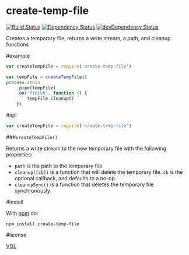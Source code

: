 create-temp-file
================

[![Build Status](https://travis-ci.org/ArtskydJ/create-temp-file.svg)](https://travis-ci.org/ArtskydJ/create-temp-file)
[![Dependency Status](https://david-dm.org/artskydj/create-temp-file.svg)](https://david-dm.org/artskydj/create-temp-file)
[![devDependency Status](https://david-dm.org/artskydj/create-temp-file/dev-status.svg)](https://david-dm.org/artskydj/create-temp-file#info=devDependencies)

Creates a temporary file, returns a write stream, a path, and cleanup functions

#example

```js
var createTempFile = require('create-temp-file')

var tempFile = createTempFile()
process.stdin
	.pipe(tempFile)
	.on('finish', function () {
		tempFile.cleanup()
	})
```

#api

```js
var createTempFile = require('create-temp-file')
```

###`createTempFile()`

Returns a write stream to the new temporary file with the following properties:
- `path` is the path to the temporary file
- `cleanup([cb])` is a function that will delete the temporary file. `cb` is the optional callback, and defaults to a no-op.
- `cleanupSync()` is a function that deletes the temporary file synchronously.

#install

With [npm](https://npmjs.com/) do:

```
npm install create-temp-file
```

#license

[VOL](http://veryopenlicense.com/)
